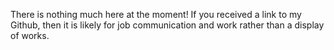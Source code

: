 There is nothing much here at the moment!
If you received a link to my Github, then it is likely for job communication and work rather than a display of works.

